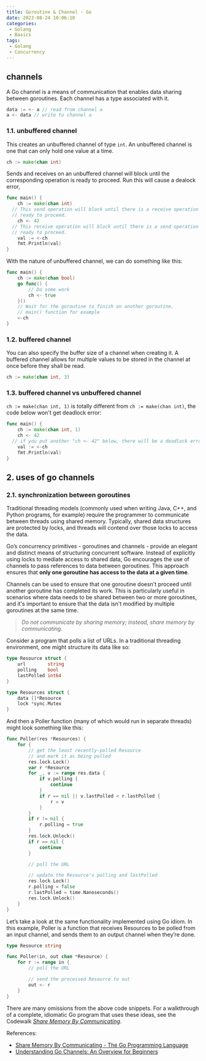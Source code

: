 ```yaml
---
title: Goroutine & Channel - Go
date: 2023-08-24 10:06:10
categories:
 - Golang
 - Basics
tags:
 - Golang
 - Concurrency
---
```


## channels

A Go channel is a means of communication that enables data sharing between goroutines. Each channel has a type associated with it. 

```go
data := <- a // read from channel a  
a <- data // write to channel a  
```

### 1.1. unbuffered channel 

This creates an unbuffered channel of type `int`. An unbuffered channel is one that can only hold one value at a time. 

```go
ch := make(chan int)
```

Sends and receives on an unbuffered channel will block until the corresponding operation is ready to proceed. Run this will cause a dealock error, 

```go
func main() {
	ch := make(chan int)
  // This send operation will block until there is a receive operation
  // ready to proceed.
	ch <- 42
  // This receive operation will block until there is a send operation
  // ready to proceed.
	val := <-ch
	fmt.Println(val)
}
```

With the nature of unbuffered channel, we can do something like this:

```go
func main() {
	ch := make(chan bool)
	go func() {
		// Do some work
		ch <- true
	}()
	// Wait for the goroutine to finish on another goroutine,
	// main() function for example
	<-ch
}
```

### 1.2. buffered channel

You can also specify the buffer size of a channel when creating it. A buffered channel allows for multiple values to be stored in the channel at once before they shall be read.

```go
ch := make(chan int, 3)
```

### 1.3. buffered channel vs unbuffered channel 

`ch := make(chan int, 1)` is totally different from `ch := make(chan int)`, the code below won't get deadlock error: 

```go
func main() {
	ch := make(chan int, 1)
	ch <- 42
  // if you put another "ch <- 42" below, there will be a deadlock error
	val := <-ch
	fmt.Println(val)
}
```

## 2. uses of go channels

### 2.1. synchronization between goroutines

Traditional threading models (commonly used when writing Java, C++, and Python programs, for example) require the programmer to communicate between threads using shared memory. Typically, shared data structures are protected by locks, and threads will contend over those locks to access the data. 

Go’s concurrency primitives - goroutines and channels - provide an elegant and distinct means of structuring concurrent software. Instead of explicitly using locks to mediate access to shared data, Go encourages the use of channels to pass references to data between goroutines. This approach ensures that **only one goroutine has access to the data at a given time**. 

Channels can be used to ensure that one goroutine doesn't proceed until another goroutine has completed its work. This is particularly useful in scenarios where data needs to be shared between two or more goroutines, and it's important to ensure that the data isn't modified by multiple goroutines at the same time.

> *Do not communicate by sharing memory; instead, share memory by communicating.*

Consider a program that polls a list of URLs. In a traditional threading environment, one might structure its data like so:

```go
type Resource struct {
    url        string
    polling    bool
    lastPolled int64
}

type Resources struct {
    data []*Resource
    lock *sync.Mutex
}
```

And then a Poller function (many of which would run in separate threads) might look something like this:

```go
func Poller(res *Resources) {
    for {
        // get the least recently-polled Resource
        // and mark it as being polled
        res.lock.Lock()
        var r *Resource
        for _, v := range res.data {
            if v.polling {
                continue
            }
            if r == nil || v.lastPolled < r.lastPolled {
                r = v
            }
        }
        if r != nil {
            r.polling = true
        }
        res.lock.Unlock()
        if r == nil {
            continue
        }

        // poll the URL

        // update the Resource's polling and lastPolled
        res.lock.Lock()
        r.polling = false
        r.lastPolled = time.Nanoseconds()
        res.lock.Unlock()
    }
}
```

Let’s take a look at the same functionality implemented using Go idiom. In this example, Poller is a function that receives Resources to be polled from an input channel, and sends them to an output channel when they’re done.

```go
type Resource string

func Poller(in, out chan *Resource) {
    for r := range in {
        // poll the URL

        // send the processed Resource to out
        out <- r
    }
}
```

There are many omissions from the above code snippets. For a walkthrough of a complete, idiomatic Go program that uses these ideas, see the Codewalk [*Share Memory By Communicating*](https://go.dev/doc/codewalk/sharemem/).

References:

- [Share Memory By Communicating - The Go Programming Language](https://go.dev/blog/codelab-share)
- [Understanding Go Channels: An Overview for Beginners](https://www.atatus.com/blog/go-channels-overview/)
